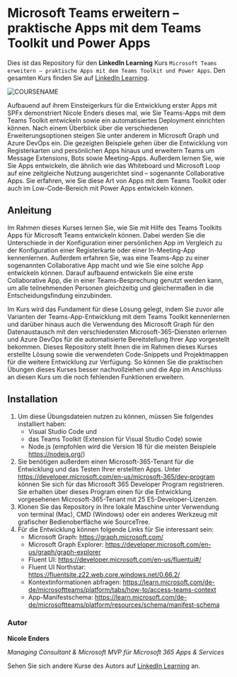 # Microsoft Teams erweitern – praktische Apps mit dem Teams Toolkit und Power Apps

Dies ist das Repository für den **LinkedIn Learning** Kurs `Microsoft Teams erweitern – praktische Apps mit dem Teams Toolkit und Power Apps`. Den gesamten Kurs finden Sie auf [LinkedIn Learning][lil-course-url].

![COURSENAME][lil-thumbnail-url] 

Aufbauend auf ihrem Einsteigerkurs für die Entwicklung erster Apps mit SPFx demonstriert Nicole Enders dieses mal, wie Sie Teams-Apps mit dem Teams Toolkit entwickeln sowie ein automatisiertes Deployment einrichten können. Nach einem Überblick über die verschiedenen Erweiterungsoptionen steigen Sie unter anderem in Microsoft Graph und Azure DevOps ein. Die gezeigten Beispiele gehen über die Entwicklung von Registerkarten und persönlichen Apps hinaus und erweitern Teams um Message Extensions, Bots sowie Meeting-Apps. Außerdem lernen Sie, wie Sie Apps entwickeln, die ähnlich wie das Whiteboard und Microsoft Loop auf eine zeitgleiche Nutzung ausgerichtet sind – sogenannte Collaborative Apps. Sie erfahren, wie Sie diese Art von Apps mit dem Teams Toolkit oder auch im Low-Code-Bereich mit Power Apps entwickeln können.

## Anleitung

Im Rahmen dieses Kurses lernen Sie, wie Sie mit Hilfe des Teams Toolkits Apps für Microsoft Teams entwickeln können. Dabei werden Sie die Unterschiede in der Konfiguration einer persönlichen App im Vergleich zu der Konfiguration einer Registerkarte oder einer In-Meeting-App kennenlernen. Außerdem erfahren Sie, was eine Teams-App zu einer sogenannten Collaborative App macht und wie Sie eine solche App entwickeln können. Darauf aufbauend entwickeln Sie eine erste Collaborative App, die in einer Teams-Besprechung genutzt werden kann, um alle teilnehmenden Personen gleichzeitig und gleichermaßen in die Entscheidungsfindung einzubinden.

Im Kurs wird das Fundament für diese Lösung gelegt, indem Sie zuvor alle Varianten der Teams-App-Entwicklung mit dem Teams Toolkit kennenlernen und darüber hinaus auch die Verwendung des Microsoft Graph für den Datenaustausch mit den verschiedensten Microsoft-365-Diensten erlernen und Azure DevOps für die automatisierte Bereitstellung Ihrer App vorgestellt bekommen. Dieses Repository stellt Ihnen die im Rahmen dieses Kurses erstellte Lösung sowie die verwendeten Code-Snippets und Projektmappen für die weitere Entwicklung zur Verfügung. So können Sie die praktischen Übungen dieses Kurses besser nachvollziehen und die App im Anschluss an diesen Kurs um die noch fehlenden Funktionen erweitern.

## Installation

1. Um diese Übungsdateien nutzen zu können, müssen Sie folgendes installiert haben:
   - Visual Studio Code und
   - das Teams Toolkit (Extension für Visual Studio Code) sowie
   - Node.js (empfohlen wird die Version 18 für die meisten Beispiele https://nodejs.org/)
2. Sie benötigen außerdem einen Microsoft-365-Tenant für die Entwicklung und das Testen Ihrer erstellten Apps. Unter https://developer.microsoft.com/en-us/microsoft-365/dev-program können Sie sich für das Microsoft 365 Developer Program registrieren. Sie erhalten über dieses Program einen für die Entwicklung vorgesehenen Microsoft-365-Tenant mit 25 E5-Developer-Lizenzen.
3. Klonen Sie das Repository in Ihre lokale Maschine unter Verwendung von terminal (Mac), CMD (Windows) oder ein anderes Werkzeug mit grafischer Bedienoberfläche wie SourceTree.
4. Für die Entwicklung können folgende Links für Sie interessant sein:
   - Microsoft Graph: https://graph.microsoft.com/
   - Microsoft Graph Explorer: https://developer.microsoft.com/en-us/graph/graph-explorer
   - Fluent UI: https://developer.microsoft.com/en-us/fluentui#/
   - Fluent UI Northstar: https://fluentsite.z22.web.core.windows.net/0.66.2/
   - Kontextinformationen abfragen: https://learn.microsoft.com/de-de/microsoftteams/platform/tabs/how-to/access-teams-context
   - App-Manifestschema: https://learn.microsoft.com/de-de/microsoftteams/platform/resources/schema/manifest-schema

### Autor

**Nicole Enders**

_Managing Consultant & Microsoft MVP für Microsoft 365 Apps & Services_

Sehen Sie sich andere Kurse des Autors auf [LinkedIn Learning](https://www.linkedin.com/learning/instructors/nicole-enders) an.

[0]: # (Replace these placeholder URLs with actual course URLs)
[lil-course-url]: https://www.linkedin.com/learning/microsoft-teams-erweitern-praktische-apps-mit-dem-teams-toolkit-und-power-apps
[lil-thumbnail-url]: https://media.licdn.com/dms/image/D560DAQGI5iB2UFl1Pw/learning-public-crop_675_1200/0/1705924776472?e=2147483647&v=beta&t=kx9__DX-xYGggysQvs0eXMgiNNnHgCoyJxjc8K_4_b0
